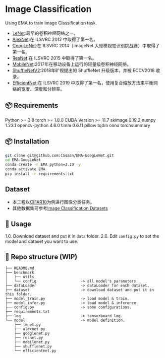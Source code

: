 # Image Classification
Using EMA to train Image Classification task.

 - [LeNet](https://ieeexplore.ieee.org/document/726791):最早的卷积神经网络之一。
 - [AlexNet](https://arxiv.org/abs/AlexNet):在 ILSVRC 2012 中取得了第一名。
 - [GoogLeNet](https://arxiv.org/pdf/1409.4842):在 ILSVRC 2014（ImageNet 大规模视觉识别挑战赛）中取得了第一名。
 - [ResNet](https://arxiv.org/abs/1512.03385):在 ILSVRC 2015 中取得了第一名。
 - [MobileNet](https://arxiv.org/abs/1704.04861):2017年在移动设备上运行的轻量级卷积神经网络。
 - [ShuffleNetV2](https://arxiv.org/abs/1807.11164):2018年旷视提出的 ShuffleNet 升级版本，并被 ECCV2018 收录。
 - [EfficientNet](https://arxiv.org/abs/1905.11946):在 ILSVRC 2019 中取得了第一名，使用复合缩放方法来平衡网络的宽度、深度和分辨率。

## 📦 Requirements
Python >= 3.8
torch >= 1.8.0
CUDA Version >= 11.7
skimage 0.19.2
numpy 1.23.1
opencv-python 4.6.0
timm 0.6.11
pillow
tqdm
onnx
torchsummary


## 📦 Installation
```bash
git clone git@github.com:CSsaan/EMA-GoogLeNet.git
cd EMA-GoogLeNet
conda create -n EMA python=3.10 -y
conda activate EMA
pip install -r requirements.txt
```

## Dataset

- 本工程以[CIFAR10](https://www.cs.toronto.edu/~kriz/cifar.html)为例进行图像分类任务。
- 其他数据集可参考[Image Classification Datasets](doc\dataset_info.md)

## 📖 Usage

1.0. Download dataset and put it in `data` folder.
2.0. Edit `config.py` to set the model and dataset you want to use.

## 📂 Repo structure (WIP)
```
├── README.md
├── benchmark
│   ├── utils
│   └── config                    -> all model's parameters
├── dataLoader                    -> dataLoader for each dataset.
├── dataset                       -> download dataset and put it in this folder.
├── model_train.py                -> load model & train.
├── model_infer.py                -> load model & inference.
├── config.py                     -> some configurations.
├── requirements.txt
├── log                           -> tensorboard log.
└── model                         -> model definition.
    ├── lenet.py
    ├── alexnet.py
    ├── googlenet.py
    ├── resnet.py
    ├── mobilenet.py
    ├── shufflenet.py
    └── efficientnet.py
```
